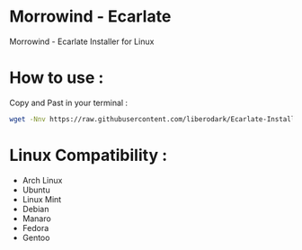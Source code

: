 # Morrowind - Ecarlate
Morrowind - Ecarlate Installer for Linux

# How to use :

Copy and Past in your terminal :

```bash
wget -Nnv https://raw.githubusercontent.com/liberodark/Ecarlate-Installer/master/install.sh && chmod +x install.sh; ./install.sh
```

# Linux Compatibility :

- Arch Linux
- Ubuntu
- Linux Mint
- Debian
- Manaro
- Fedora
- Gentoo
